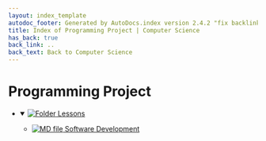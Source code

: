 ```yaml
---
layout: index_template
autodoc_footer: Generated by AutoDocs.index version 2.4.2 "fix backlink text" ⓒ Starwort, 2020
title: Index of Programming Project | Computer Science
has_back: true
back_link: ..
back_text: Back to Computer Science
---
```


# **Programming Project**

- <details open><summary><a href='./lessons'><img title='Folder' src='https://starwort.github.io/computer-science/icon-folder.png'> Lessons</a></summary>

  - [![MD file](https://img.icons8.com/windows/512/03dac6/regular-document.png) Software Development](./lessons/software_development.html)

  </details>
